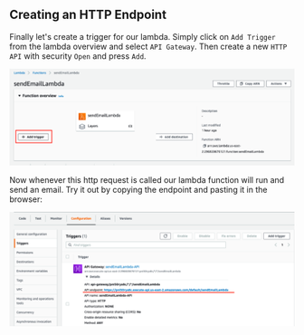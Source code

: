 ## Creating an HTTP Endpoint

Finally let's create a trigger for our lambda. Simply click on `Add Trigger` from the lambda overview and select `API Gateway`. Then create a new `HTTP API` with security `Open` and press `Add`.

![Lambda Overview](assets/Lambda-Overview.png)

Now whenever this http request is called our lambda function will run and send an email. Try it out by copying the endpoint and pasting it in the browser:

![Endpoint Location](assets/Endpoint-Info.png)

